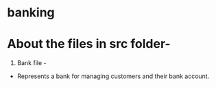 # banking
# About the files in src folder-
1. Bank file -
* Represents a bank for managing customers and their bank account.
